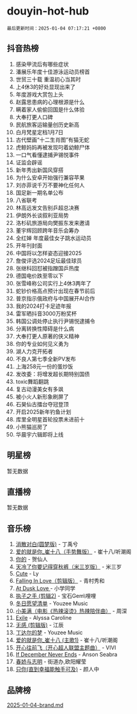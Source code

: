 # douyin-hot-hub

`最后更新时间：2025-01-04 07:17:21 +0800`

## 抖音热榜

1. 感染甲流后有哪些症状
1. 潘展乐年度十佳游泳运动员榜首
1. 世贸三十载 重温初心当其时
1. 上4休3的好处显现出来了
1. 年度游戏大赏包上头
1. 赵露思患病的心理根源是什么
1. 瞒着家人偷偷回国是什么体验
1. 大奉打更人口碑
1. 民航旅客运输量创历史新高
1. 白月梵星定档1月7日
1. 古代壁画“十二生肖图”有猫无蛇
1. 虎鲸妈妈再被发现叼着幼鲸尸体
1. 一口气看懂逮捕尹锡悦事件
1. 证监会辟谣
1. 新年秀出新国风穿搭
1. 为什么安卓开始强行兼容苹果
1. 刘亦菲说千万不要神化任何人
1. 国足新一期名单公布
1. 八省联考
1. 林高远发文告别乒超总决赛
1. 伊朗外长谈叙利亚局势
1. 洛杉矶旅游局向樊振东发来邀请
1. 董宇辉回顾跨年音乐会筹办
1. 全红婵 年度最佳女子跳水运动员
1. 开年刊封面
1. 中国将以怎样姿态迎接2025
1. 詹俊评选2024足坛最佳球员
1. 张继科回怼被指蹭国乒热度
1. 德国电价跌至零以下
1. 张雪峰称公司实行上4休3两年了
1. 蛇钞价格高点预计出现在春节前后
1. 普京指示俄政府与中国展开AI合作
1. 我的2024打卡足迹年报
1. 雷军晒抖音3000万粉奖杯
1. 韩国公调处停止执行尹锡悦逮捕令
1. 分离转换性障碍是什么病
1. 大奉打更人原著的侠义精神
1. 你的专业如何见义勇为
1. 湖人力克开拓者
1. 不良人第七季全新PV发布
1. 上海258元一份的蛋炒饭
1. 发改委：将增发超长期特别国债
1. toxic舞蹈翻跳
1. 复古动漫美女有多飒
1. 被小火人新形象刷屏了
1. 石昊仙古擂台夺冠登顶
1. 开启2025新年钓鱼计划
1. 库里全明星首轮投票未进前十
1. 小熊猫巡房了
1. 华晨宇六辑即将上线

## 明星榜

暂无数据

## 直播榜

暂无数据

## 音乐榜

1. [消散对白(圆梦版)](https://sf5-hl-cdn-tos.douyinstatic.com/obj/tos-cn-ve-2774/og4jB5I5IizzoZVAAAzWgBMAsMDWoArfwBOiFs) - 丁禹兮
1. [爱的就是你_崔十八（手势舞版）](https://sf5-hl-cdn-tos.douyinstatic.com/obj/tos-cn-ve-2774/oApB2AigNyB4sTw7JhBOikMAf0oDJzMWBuIrgm) - 崔十八/听潮阁
1. [你的](https://sf5-hl-cdn-tos.douyinstatic.com/obj/tos-cn-ve-2774/oYuIeKf42jB7sEV6B2upMdpYAgfrQWj0FeRegh) - 贺仙人
1. [天冷了你要记得穿秋裤（米三岁版）](https://sf5-hl-cdn-tos.douyinstatic.com/obj/tos-cn-ve-2774/oQlIwVIDWiZ6BQilAorS7MA0AgCkQDvcZAdm1) - 米三岁
1. [Cute](https://sf5-hl-cdn-tos.douyinstatic.com/obj/tos-cn-ve-2774/o4IbIzHWKAAB4wsS5qMBRiiAlEBGTpQRNfFvuo) - Ly
1. [Falling In Love（剪辑版）](https://sf5-hl-cdn-tos.douyinstatic.com/obj/tos-cn-ve-2774/o8ajpA8zzgBPahbBIO8AcKGBLJezFCRd1wfP9f) - 青村秀和
1. [ At Dusk  Love ](https://sf5-hl-cdn-tos.douyinstatic.com/obj/tos-cn-ve-2774/o8CrpCf5CaYgI4ZrtQgMQAFEfuGqNnRSDQAPBc) - 小学同学
1. [执子之手 (剪辑2)](https://sf5-hl-cdn-tos.douyinstatic.com/obj/tos-cn-ve-2774/oUoZLQjCc31XzqsBnBQUNgeKtYPBcgbFDwtfcu) - 宝石Gem\哩哩
1. [冬日愿望清单](https://sf5-hl-cdn-tos.douyinstatic.com/obj/tos-cn-ve-2774/oIIgUOeamCFCVAzxN6MFRLIBlLGpUqQxeeHrLE) - Youzee Music
1. [小美满（电影《热辣滚烫》热辣陪伴曲）](https://sf5-hl-cdn-tos.douyinstatic.com/obj/tos-cn-ve-2774/o0GAn2lSgfZIDUgtevCGDQYnFg4CwnrBaxbTZL) - 周深
1. [Exile](https://sf5-hl-cdn-tos.douyinstatic.com/obj/tos-cn-ve-2774/oYj4gAQTknKE3WW0Je8KGmQ7z1cA4FefwtbufD) - Alyssa Caroline
1. [无感 (剪辑版)](https://sf5-hl-cdn-tos.douyinstatic.com/obj/tos-cn-ve-2774/o0eIsUzJBDlQaQFC5OFlgbMEZC1TFYBftOBn6p) - 江辰
1. [丁达尔的梦](https://sf6-cdn-tos.douyinstatic.com/obj/tos-cn-ve-2774/oMU3WirUZBVQkAC9ccG5P2IQirziZM2RTInUY) - Youzee Music
1. [爱的就是你_崔十八 (主歌1)](https://sf5-hl-cdn-tos.douyinstatic.com/obj/tos-cn-ve-2774/oI5BO5DhFZ6UTcNCnZaOCBLtZ7WIMQGfgnXf5E) - 崔十八/听潮阁
1. [开心往前飞（开心超人联盟主题曲）](https://sf5-hl-cdn-tos.douyinstatic.com/obj/tos-cn-ve-2774/9d8fb7c82cf1421fb93a9fe925275e0a) - VIVI
1. [If December Never Ends](https://sf5-hl-cdn-tos.douyinstatic.com/obj/tos-cn-ve-2774/oY1IQMoTgCFIBg8RZifyqlBBt1UFgitTYmxeOS) - Anson Seabra
1. [春娇与志明](https://sf5-hl-cdn-tos.douyinstatic.com/obj/tos-cn-ve-2774/e530d8fceb7044b39707d7f9ff54add1) - 街道办,欧阳耀莹
1. [只你(直到幸福能触手可及)](https://sf5-hl-cdn-tos.douyinstatic.com/obj/tos-cn-ve-2774/o0lBkRDzFTeaVSUz3ZZSCBVtZ5DIMQGfgmEAuE) - 颜人中

## 品牌榜

[2025-01-04-brand.md](2025-01-04-brand.md)
